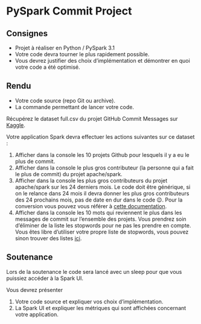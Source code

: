 # PySpark Commit Project

## Consignes

- Projet à réaliser en Python / PySpark 3.1
- Votre code devra tourner le plus rapidement possible.
- Vous devrez justifier des choix d’implémentation et démontrer en quoi votre code a
été optimisé.

## Rendu

- Votre code source (repo Git ou archive).
- La commande permettant de lancer votre code.

Récupérez le dataset full.csv du projet GitHub Commit Messages sur [Kaggle](https://www.kaggle.com/dhruvildave/github-commit-messages-dataset).

Votre application Spark devra effectuer les actions suivantes sur ce dataset :
1. Afficher dans la console les 10 projets Github pour lesquels il y a eu le plus de
commit.
2. Afficher dans la console le plus gros contributeur (la personne qui a fait le plus de
commit) du projet apache/spark.
3. Afficher dans la console les plus gros contributeurs du projet apache/spark sur les 24
derniers mois. Le code doit être générique, si on le relance dans 24 mois il devra
donner les plus gros contributeurs des 24 prochains mois, pas de date en dur dans le
code 😉. Pour la conversion vous pouvez vous référer à [cette documentation](https://spark.apache.org/docs/latest/sql-ref-datetime-pattern.html).
4. Afficher dans la console les 10 mots qui reviennent le plus dans les messages de
commit sur l’ensemble des projets. Vous prendrez soin d’éliminer de la liste les
stopwords pour ne pas les prendre en compte. Vous êtes libre d’utiliser votre propre
liste de stopwords, vous pouvez sinon trouver des listes [ici](https://www.kaggle.com/rtatman/stopword-lists-for-19-languages?select=englishST.txt).

## Soutenance

Lors de la soutenance le code sera lancé avec un sleep pour que vous puissiez accéder à la
Spark UI.

Vous devrez présenter
1. Votre code source et expliquer vos choix d’implémentation.
2. La Spark UI et expliquer les métriques qui sont affichées concernant votre
application.